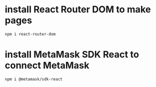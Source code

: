 # install React Router DOM to make pages

```
npm i react-router-dom
```

# install MetaMask SDK React to connect MetaMask

```
npm i @metamask/sdk-react
```
